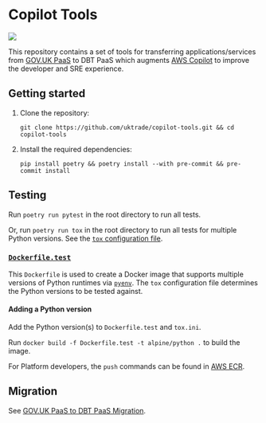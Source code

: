 # Copilot Tools 

![](https://codebuild.eu-west-2.amazonaws.com/badges?uuid=eyJlbmNyeXB0ZWREYXRhIjoicUFCMXNSZVVUdnJuLzNHMDJlUVg4UVErbFkwT1NKa0NubUNudm9STk5makxZYUdtK0xiSmgxWXUzWUttTTdPbnprdTFVY2FJUzZXbHIyQTVkYmJtaVNJPSIsIml2UGFyYW1ldGVyU3BlYyI6IkxYaUFJczFoQitodytUTHAiLCJtYXRlcmlhbFNldFNlcmlhbCI6MX0%3D&branch=main)

This repository contains a set of tools for transferring applications/services from [GOV.UK PaaS](https://www.cloud.service.gov.uk) to DBT PaaS which augments [AWS Copilot](https://aws.github.io/copilot-cli/) to improve the developer and SRE experience.

## Getting started

1. Clone the repository:

   ```
   git clone https://github.com/uktrade/copilot-tools.git && cd copilot-tools
   ```

2. Install the required dependencies:

   ```
   pip install poetry && poetry install --with pre-commit && pre-commit install
   ```

## Testing

Run `poetry run pytest` in the root directory to run all tests.

Or, run `poetry run tox` in the root directory to run all tests for multiple Python versions. See the [`tox` configuration file](tox.ini).

### [`Dockerfile.test`](Dockerfile.test)

This `Dockerfile` is used to create a Docker image that supports multiple versions of Python runtimes via [`pyenv`](https://github.com/pyenv/pyenv). The `tox` configuration file determines the Python versions to be tested against.

#### Adding a Python version

Add the Python version(s) to `Dockerfile.test` and `tox.ini`.

Run `docker build -f Dockerfile.test -t alpine/python .` to build the image.

For Platform developers, the `push` commands can be found in [AWS ECR](https://eu-west-2.console.aws.amazon.com/ecr/repositories).

## Migration

See [GOV.UK PaaS to DBT PaaS Migration](https://github.com/uktrade/platform-documentation/blob/main/gov-pass-to-copiltot-migration/README.md).
